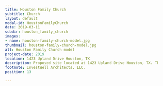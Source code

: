 ```yaml
---
title: Houston Family Church
subtitle: Church
layout: default
modal-id: HoustonFamilyChurch
date: 2019-03-11
subdir: houston_family_church
images:
- name: houston-family-church-model.jpg
thumbnail: houston-family-church-model.jpg
alt: Houston Family Church model
project-date: 2019
location: 1423 Upland Drive Houston, TX
description: Proposed site located at 1423 Upland Drive Houston, TX. The concept church design is approximately 4,000 sq ft. and includes AV room , Sanctuary, Sunday school/ children area, study rooms, lobby/cafeteria, kitchen, youth room, and meeting rooms.
footnote: InvestWell Architects, LLC.
position: 13

---
```

